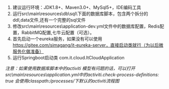 1. 建议运行环境：JDK1.8+、Maven3.0+、MySql5+，IDE编码工具
2. 运行src\main\resources\db\sql\下面的数据库脚本，包含两个拆分的ddl,data文件,还有一个完整的sql文件
3. 修改src\main\resources\application-dev.yml文件中的数据库配置，Redis配置，RabbitMQ配置,七牛云配置（可选）。
4. 首先启动一个eureka服务，如果没有可以使用 https://gitee.com/simagang/it-eureka-server，直接启动类就行（为以后微服务化做准备）
5. 运行Springboot启动类 com.it.cloud.ItCloudApplication

*注意：如果使用数据库脚本中的activiti 模型有问题的话，可以打开src\main\resources\application.yml中的activiti.check-process-definitions: true*
*会使用classpath:/processes/下默认的activiti流程图*
